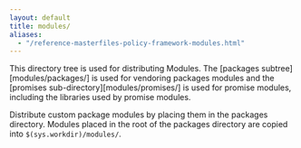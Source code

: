 ```yaml
---
layout: default
title: modules/
aliases:
  - "/reference-masterfiles-policy-framework-modules.html"
---
```


This directory tree is used for distributing Modules. The [packages subtree][modules/packages/] is used for vendoring packages modules and the [promises sub-directory][modules/promises/] is used for promise modules, including the libraries used by promise modules.

Distribute custom package modules by placing them in the packages directory. Modules placed in the root of the packages directory are copied into `$(sys.workdir)/modules/`.
